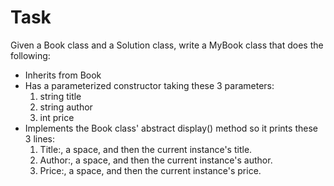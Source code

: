 # Task
Given a Book class and a Solution class, write a MyBook class that does the following:

* Inherits from Book
* Has a parameterized constructor taking these 3 parameters:
    1. string title
    2. string author
    3. int price
* Implements the Book class' abstract display() method so it prints these 3 lines:
    1. Title:, a space, and then the current instance's title.
    2. Author:, a space, and then the current instance's author.
    3. Price:, a space, and then the current instance's price.